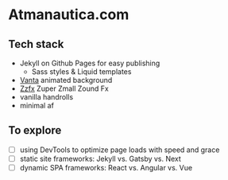 # Atmanautica.com

## Tech stack
- Jekyll on Github Pages for easy publishing
  - Sass styles & Liquid templates
- [Vanta](https://www.vantajs.com/?effect=waves) animated background
- [Zzfx](https://killedbyapixel.github.io/ZzFX/) Zuper Zmall Zound Fx
- vanilla handrolls
- minimal af

## To explore
- [ ] using DevTools to optimize page loads with speed and grace
- [ ] static site frameworks: Jekyll vs. Gatsby vs. Next
- [ ] dynamic SPA frameworks: React vs. Angular vs. Vue
